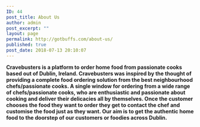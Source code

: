 ```yaml
---
ID: 44
post_title: About Us
author: admin
post_excerpt: ""
layout: page
permalink: http://gotbuffs.com/about-us/
published: true
post_date: 2018-07-13 20:10:07
---
```

<strong>Cravebusters is a platform to order home food from passionate cooks based out of Dublin, Ireland. Cravebusters was inspired by the thought of providing a complete food ordering solution from the best neighbourhood chefs/passionate cooks. A single window for ordering from a wide range of chefs/passionate cooks, who are enthusiastic and passionate about cooking and deliver their delicacies all by themselves. Once the customer chooses the food they want to order they get to contact the chef and customise the food just as they want. Our aim is to get the authentic home food to the doorstep of our customers or foodies across Dublin.</strong>